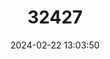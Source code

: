---
title: "32427"
category: "Magnolia zenii"
draft: false
date: 2024-02-22 13:03:50
languages:
  Chinese: ["Baohua Yulan"]
---